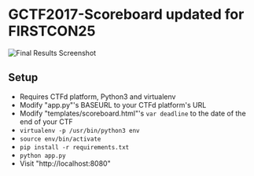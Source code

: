# GCTF2017-Scoreboard updated for FIRSTCON25

![Final Results Screenshot](screenshots/results.png)

## Setup

* Requires CTFd platform, Python3 and virtualenv
* Modify "app.py"'s BASEURL to your CTFd platform's URL
* Modify "templates/scoreboard.html"'s `var deadline` to the date of the end of your CTF
* `virtualenv -p /usr/bin/python3 env`
* `source env/bin/activate`
* `pip install -r requirements.txt`
* `python app.py`
* Visit "http://localhost:8080"

